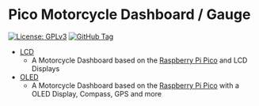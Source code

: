 # Pico Motorcycle Dashboard / Gauge
[![License: GPLv3][GPLimg]][GPLurl]
[![GitHub Tag][GHTimg]][GHTurl]

- [LCD](./LCD/)
  - A Motorcycle Dashboard based on the [Raspberry Pi Pico](https://www.raspberrypi.org/products/raspberry-pi-pico/) and LCD Displays
- [OLED](./OLED/)
  - A Motorcycle Dashboard based on the [Raspberry Pi Pico](https://www.raspberrypi.org/products/raspberry-pi-pico/) with a OLED Display, Compass, GPS and more



[GPLimg]: https://img.shields.io/badge/License-GPLv3-blue.svg
[GPLurl]: https://www.gnu.org/licenses/gpl-3.0
[GHTimg]: https://img.shields.io/github/tag/slabua/PicoMotorcycleDashboard.svg
[GHTurl]: https://github.com/slabua/PicoMotorcycleDashboard/tags
